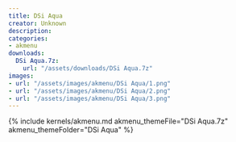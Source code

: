 ```yaml
---
title: DSi Aqua
creator: Unknown
description: 
categories:
- akmenu
downloads:
  DSi Aqua.7z:
    url: "/assets/downloads/DSi Aqua.7z"
images:
- url: "/assets/images/akmenu/DSi Aqua/1.png"
- url: "/assets/images/akmenu/DSi Aqua/2.png"
- url: "/assets/images/akmenu/DSi Aqua/3.png"
---
```


{% include kernels/akmenu.md akmenu_themeFile="DSi Aqua.7z" akmenu_themeFolder="DSi Aqua" %}
